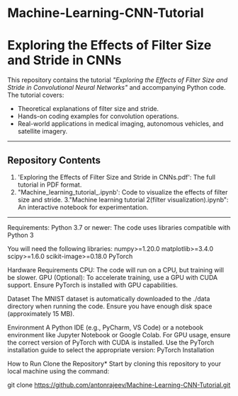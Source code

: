# Machine-Learning-CNN-Tutorial
# Exploring the Effects of Filter Size and Stride in CNNs

This repository contains the tutorial *"Exploring the Effects of Filter Size and Stride in Convolutional Neural Networks"* and accompanying Python code. The tutorial covers:
- Theoretical explanations of filter size and stride.
- Hands-on coding examples for convolution operations.
- Real-world applications in medical imaging, autonomous vehicles, and satellite imagery.

---

## **Repository Contents**
1. 'Exploring the Effects of Filter Size and Stride in CNNs.pdf': The full tutorial in PDF format.
2. "Machine_learning_tutorial_.ipynb': Code to visualize the effects of filter size and stride.
3."Machine learning tutorial 2(filter visualization).ipynb": An interactive notebook for experimentation.

---
Requirements: 
Python 3.7 or newer: The code uses libraries compatible with Python 3


You will need the following libraries:
numpy>=1.20.0
matplotlib>=3.4.0
scipy>=1.6.0
scikit-image>=0.18.0
PyTorch

Hardware Requirements
CPU: The code will run on a CPU, but training will be slower.
GPU (Optional): To accelerate training, use a GPU with CUDA support. Ensure PyTorch is installed with GPU capabilities.

Dataset
The MNIST dataset is automatically downloaded to the ./data directory when running the code. Ensure you have enough disk space (approximately 15 MB).

Environment
A Python IDE (e.g., PyCharm, VS Code) or a notebook environment like Jupyter Notebook or Google Colab.
For GPU usage, ensure the correct version of PyTorch with CUDA is installed. Use the PyTorch installation guide to select the appropriate version: PyTorch Installation

How to Run
Clone the Repository*
Start by cloning this repository to your local machine using the command:

git clone https://github.com/antonrajeev/Machine-Learning-CNN-Tutorial.git

